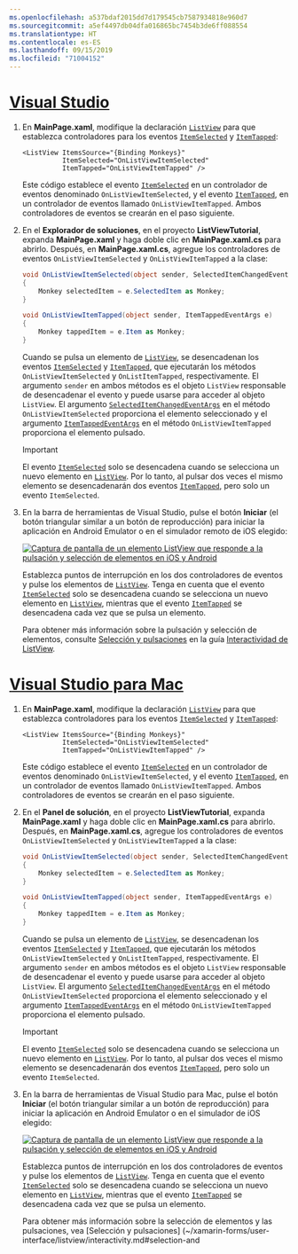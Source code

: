 ```yaml
---
ms.openlocfilehash: a537bdaf2015dd7d179545cb7587934818e960d7
ms.sourcegitcommit: a5ef4497db04dfa016865bc7454b3de6ff088554
ms.translationtype: HT
ms.contentlocale: es-ES
ms.lasthandoff: 09/15/2019
ms.locfileid: "71004152"
---
```

# <a name="visual-studiotabvswin"></a>[Visual Studio](#tab/vswin)

1. En **MainPage.xaml**, modifique la declaración [`ListView`](xref:Xamarin.Forms.ListView) para que establezca controladores para los eventos [`ItemSelected`](xref:Xamarin.Forms.ListView.ItemSelected) y [`ItemTapped`](xref:Xamarin.Forms.ListView.ItemTapped):

    ```xaml
    <ListView ItemsSource="{Binding Monkeys}"
              ItemSelected="OnListViewItemSelected"
              ItemTapped="OnListViewItemTapped" />
    ```

    Este código establece el evento [`ItemSelected`](xref:Xamarin.Forms.ListView.ItemSelected) en un controlador de eventos denominado `OnListViewItemSelected`, y el evento [`ItemTapped`](xref:Xamarin.Forms.ListView.ItemTapped), en un controlador de eventos llamado `OnListViewItemTapped`. Ambos controladores de eventos se crearán en el paso siguiente.

1. En el **Explorador de soluciones**, en el proyecto **ListViewTutorial**, expanda **MainPage.xaml** y haga doble clic en **MainPage.xaml.cs** para abrirlo. Después, en **MainPage.xaml.cs**, agregue los controladores de eventos `OnListViewItemSelected` y `OnListViewItemTapped` a la clase:

    ```csharp
    void OnListViewItemSelected(object sender, SelectedItemChangedEventArgs e)
    {
        Monkey selectedItem = e.SelectedItem as Monkey;
    }

    void OnListViewItemTapped(object sender, ItemTappedEventArgs e)
    {
        Monkey tappedItem = e.Item as Monkey;
    }
    ```

    Cuando se pulsa un elemento de [`ListView`](xref:Xamarin.Forms.ListView), se desencadenan los eventos [`ItemSelected`](xref:Xamarin.Forms.ListView.ItemSelected) y [`ItemTapped`](xref:Xamarin.Forms.ListView.ItemTapped), que ejecutarán los métodos `OnListViewItemSelected` y `OnListItemTapped`, respectivamente. El argumento `sender` en ambos métodos es el objeto `ListView` responsable de desencadenar el evento y puede usarse para acceder al objeto `ListView`. El argumento [`SelectedItemChangedEventArgs`](xref:Xamarin.Forms.SelectedItemChangedEventArgs) en el método `OnListViewItemSelected` proporciona el elemento seleccionado y el argumento [`ItemTappedEventArgs`](xref:Xamarin.Forms.ItemTappedEventArgs) en el método `OnListViewItemTapped` proporciona el elemento pulsado.

    > [!IMPORTANT]
    > El evento [`ItemSelected`](xref:Xamarin.Forms.ListView.ItemSelected) solo se desencadena cuando se selecciona un nuevo elemento en [`ListView`](xref:Xamarin.Forms.ListView). Por lo tanto, al pulsar dos veces el mismo elemento se desencadenarán dos eventos [`ItemTapped`](xref:Xamarin.Forms.ListView.ItemTapped), pero solo un evento `ItemSelected`.

1. En la barra de herramientas de Visual Studio, pulse el botón **Iniciar** (el botón triangular similar a un botón de reproducción) para iniciar la aplicación en Android Emulator o en el simulador remoto de iOS elegido:

    [![Captura de pantalla de un elemento ListView que responde a la pulsación y selección de elementos en iOS y Android](../images/item-selection.png "Selección de elementos de ListView")](../images/item-selection-large.png#lightbox "Selección de elementos de ListView")

    Establezca puntos de interrupción en los dos controladores de eventos y pulse los elementos de [`ListView`](xref:Xamarin.Forms.ListView). Tenga en cuenta que el evento [`ItemSelected`](xref:Xamarin.Forms.ListView.ItemSelected) solo se desencadena cuando se selecciona un nuevo elemento en [`ListView`](xref:Xamarin.Forms.ListView), mientras que el evento [`ItemTapped`](xref:Xamarin.Forms.ListView.ItemTapped) se desencadena cada vez que se pulsa un elemento.

    Para obtener más información sobre la pulsación y selección de elementos, consulte [Selección y pulsaciones](~/xamarin-forms/user-interface/listview/interactivity.md#selection-and-taps) en la guía [Interactividad de ListView](~/xamarin-forms/user-interface/listview/interactivity.md).

# <a name="visual-studio-for-mactabvsmac"></a>[Visual Studio para Mac](#tab/vsmac)

1. En **MainPage.xaml**, modifique la declaración [`ListView`](xref:Xamarin.Forms.ListView) para que establezca controladores para los eventos [`ItemSelected`](xref:Xamarin.Forms.ListView.ItemSelected) y [`ItemTapped`](xref:Xamarin.Forms.ListView.ItemTapped):

    ```xaml
    <ListView ItemsSource="{Binding Monkeys}"
              ItemSelected="OnListViewItemSelected"
              ItemTapped="OnListViewItemTapped" />
    ```

    Este código establece el evento [`ItemSelected`](xref:Xamarin.Forms.ListView.ItemSelected) en un controlador de eventos denominado `OnListViewItemSelected`, y el evento [`ItemTapped`](xref:Xamarin.Forms.ListView.ItemTapped), en un controlador de eventos llamado `OnListViewItemTapped`. Ambos controladores de eventos se crearán en el paso siguiente.

1. En el **Panel de solución**, en el proyecto **ListViewTutorial**, expanda **MainPage.xaml** y haga doble clic en **MainPage.xaml.cs** para abrirlo. Después, en **MainPage.xaml.cs**, agregue los controladores de eventos `OnListViewItemSelected` y `OnListViewItemTapped` a la clase:

    ```csharp
    void OnListViewItemSelected(object sender, SelectedItemChangedEventArgs e)
    {
        Monkey selectedItem = e.SelectedItem as Monkey;
    }

    void OnListViewItemTapped(object sender, ItemTappedEventArgs e)
    {
        Monkey tappedItem = e.Item as Monkey;
    }
    ```

    Cuando se pulsa un elemento de [`ListView`](xref:Xamarin.Forms.ListView), se desencadenan los eventos [`ItemSelected`](xref:Xamarin.Forms.ListView.ItemSelected) y [`ItemTapped`](xref:Xamarin.Forms.ListView.ItemTapped), que ejecutarán los métodos `OnListViewItemSelected` y `OnListItemTapped`, respectivamente. El argumento `sender` en ambos métodos es el objeto `ListView` responsable de desencadenar el evento y puede usarse para acceder al objeto `ListView`. El argumento [`SelectedItemChangedEventArgs`](xref:Xamarin.Forms.SelectedItemChangedEventArgs) en el método `OnListViewItemSelected` proporciona el elemento seleccionado y el argumento [`ItemTappedEventArgs`](xref:Xamarin.Forms.ItemTappedEventArgs) en el método `OnListViewItemTapped` proporciona el elemento pulsado.

    > [!IMPORTANT]
    > El evento [`ItemSelected`](xref:Xamarin.Forms.ListView.ItemSelected) solo se desencadena cuando se selecciona un nuevo elemento en [`ListView`](xref:Xamarin.Forms.ListView). Por lo tanto, al pulsar dos veces el mismo elemento se desencadenarán dos eventos [`ItemTapped`](xref:Xamarin.Forms.ListView.ItemTapped), pero solo un evento `ItemSelected`.

1. En la barra de herramientas de Visual Studio para Mac, pulse el botón **Iniciar** (el botón triangular similar a un botón de reproducción) para iniciar la aplicación en Android Emulator o en el simulador de iOS elegido:

    [![Captura de pantalla de un elemento ListView que responde a la pulsación y selección de elementos en iOS y Android](../images/item-selection.png "Selección de elementos de ListView")](../images/item-selection-large.png#lightbox "Selección de elementos de ListView")

    Establezca puntos de interrupción en los dos controladores de eventos y pulse los elementos de [`ListView`](xref:Xamarin.Forms.ListView). Tenga en cuenta que el evento [`ItemSelected`](xref:Xamarin.Forms.ListView.ItemSelected) solo se desencadena cuando se selecciona un nuevo elemento en [`ListView`](xref:Xamarin.Forms.ListView), mientras que el evento [`ItemTapped`](xref:Xamarin.Forms.ListView.ItemTapped) se desencadena cada vez que se pulsa un elemento.

    Para obtener más información sobre la selección de elementos y las pulsaciones, vea [Selección y pulsaciones] (~/xamarin-forms/user-interface/listview/interactivity.md#selection-and
